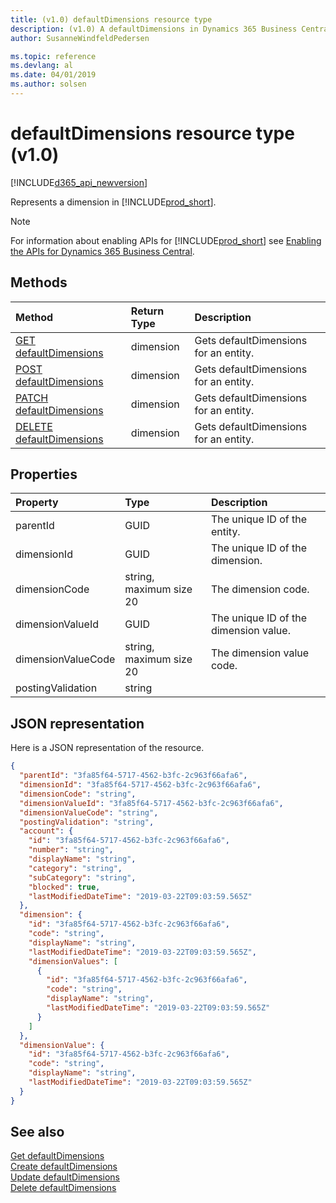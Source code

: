 ```yaml
---
title: (v1.0) defaultDimensions resource type
description: (v1.0) A defaultDimensions in Dynamics 365 Business Central.
author: SusanneWindfeldPedersen

ms.topic: reference
ms.devlang: al
ms.date: 04/01/2019
ms.author: solsen
---
```


# defaultDimensions resource type (v1.0)

[!INCLUDE[d365_api_newversion](../../../includes/d365_api_newversion.md)]

Represents a dimension in [!INCLUDE[prod_short](../../../includes/prod_short.md)].

> [!NOTE]  
> For information about enabling APIs for [!INCLUDE[prod_short](../../../includes/prod_short.md)] see [Enabling the APIs for Dynamics 365 Business Central](../enabling-apis-for-dynamics-nav.md).

## Methods

| Method       | Return Type  |Description|
|:-------------|:-------------|:----------|
|[GET defaultDimensions](../api/dynamics_defaultdimensions_get.md)|dimension|Gets defaultDimensions for an entity.|
|[POST defaultDimensions](../api/dynamics_defaultdimensions_create.md)|dimension|Gets defaultDimensions for an entity.|
|[PATCH defaultDimensions](../api/dynamics_defaultdimensions_update.md)|dimension|Gets defaultDimensions for an entity.|
|[DELETE defaultDimensions](../api/dynamics_defaultdimensions_delete.md)|dimension|Gets defaultDimensions for an entity.|


## Properties

| Property           | Type                  |Description               |
|:-------------------|:----------------------|:-------------------------|
|parentId                  |GUID                   |The unique ID of the entity.|
|dimensionId                  |GUID                   |The unique ID of the dimension.|
|dimensionCode                |string, maximum size 20|The dimension code.       |
|dimensionValueId                  |GUID                   |The unique ID of the dimension value.|
|dimensionValueCode                |string, maximum size 20|The dimension value code.       |
|postingValidation |string|

## JSON representation

Here is a JSON representation of the resource.


```json
{
  "parentId": "3fa85f64-5717-4562-b3fc-2c963f66afa6",
  "dimensionId": "3fa85f64-5717-4562-b3fc-2c963f66afa6",
  "dimensionCode": "string",
  "dimensionValueId": "3fa85f64-5717-4562-b3fc-2c963f66afa6",
  "dimensionValueCode": "string",
  "postingValidation": "string",
  "account": {
    "id": "3fa85f64-5717-4562-b3fc-2c963f66afa6",
    "number": "string",
    "displayName": "string",
    "category": "string",
    "subCategory": "string",
    "blocked": true,
    "lastModifiedDateTime": "2019-03-22T09:03:59.565Z"
  },
  "dimension": {
    "id": "3fa85f64-5717-4562-b3fc-2c963f66afa6",
    "code": "string",
    "displayName": "string",
    "lastModifiedDateTime": "2019-03-22T09:03:59.565Z",
    "dimensionValues": [
      {
        "id": "3fa85f64-5717-4562-b3fc-2c963f66afa6",
        "code": "string",
        "displayName": "string",
        "lastModifiedDateTime": "2019-03-22T09:03:59.565Z"
      }
    ]
  },
  "dimensionValue": {
    "id": "3fa85f64-5717-4562-b3fc-2c963f66afa6",
    "code": "string",
    "displayName": "string",
    "lastModifiedDateTime": "2019-03-22T09:03:59.565Z"
  }
}
```


## See also
[Get defaultDimensions](../api/dynamics_defaultdimensions_get.md)  
[Create defaultDimensions](../api/dynamics_defaultdimensions_create.md)  
[Update defaultDimensions](../api/dynamics_defaultdimensions_update.md)  
[Delete defaultDimensions](../api/dynamics_defaultdimensions_delete.md)  
